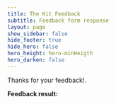 ```yaml
---
title: The Kit Feedback
subtitle: Feedback form response
layout: page
show_sidebar: false
hide_footer: true
hide_hero: false
hero_height: hero-minHeigth
hero_darken: false
---
```


Thanks for your feedback!.

<p><strong>Feedback result:</strong> <span id="feedbackResult"></span></p>

<script>
    // Step 1: Get the query string
    const queryString = window.location.search;

    // Step 2: Create a URLSearchParams object
    const urlParams = new URLSearchParams(queryString);

    // Step 3: Get the value of a specific parameter and update the page
    const nameParam = urlParams.get('feedbackMessage');
    if (nameParam) {
        // Update the page element with the parameter value
        document.getElementById('feedbackResult').textContent = nameParam;
    } else {
        // Handle the case when the parameter is not present in the URL
        document.getElementById('feedbackResult').textContent = 'Parameter not found';
    }
</script>


